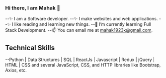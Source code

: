 ### Hi there, I am Mahak 👋
--✨ I am a Software developer.
--✨ I make websites and web applications.
--✨ I like reading and learning new things.
--🌱 I’m currently learning Full Stack Development.
--📫 You can email me at mahak1923k@gmail.com. 
## Technical Skills
--Python | Data Structures | SQL | ReactJs | Javascript | Redux | jQuery | HTML | CSS and several JavaScript, CSS, and HTTP libraries like Bootstrap, Axios, etc.

